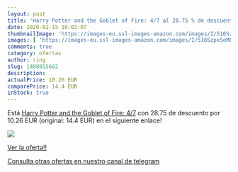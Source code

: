```yaml
---
layout: post
title: 'Harry Potter and the Goblet of Fire: 4/7 al 28.75 % de descuento'
date: 2020-02-15 18:02:07
thumbnailImage: 'https://images-eu.ssl-images-amazon.com/images/I/516SzpxSeML._SL200_.jpg'
images: [ 'https://images-eu.ssl-images-amazon.com/images/I/516SzpxSeML._SL200_.jpg' ]
comments: true
category: ofertas
author: ring
slug: 1408855682
description:
actualPrice: 10.26 EUR
comparePrice: 14.4 EUR
inStock: true
---
```


Está [Harry Potter and the Goblet of Fire: 4/7](https://www.amazon.es/dp/1408855682/?tag=redken-21) con 28.75 de descuento por 10.26 EUR (original: 14.4 EUR) en el siguiente enlace!

[![](https://images-eu.ssl-images-amazon.com/images/I/516SzpxSeML._SL200_.jpg)](https://www.amazon.es/dp/1408855682/?tag=redken-21)

[Ver la oferta!!](https://www.amazon.es/dp/1408855682/?tag=redken-21)

[Consulta otras ofertas en nuestro canal de telegram](https://t.me/s/ofertas25)
